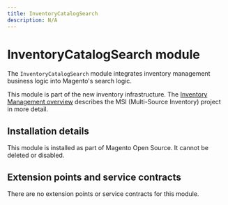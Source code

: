 ```yaml
---
title: InventoryCatalogSearch
description: N/A
---
```


# InventoryCatalogSearch module

The `InventoryCatalogSearch` module integrates inventory management business logic into Magento's search logic.

This module is part of the new inventory infrastructure. The
[Inventory Management overview](https://developer.adobe.com/commerce/webapi/rest/inventory/index.html)
describes the MSI (Multi-Source Inventory) project in more detail.

## Installation details

This module is installed as part of Magento Open Source. It cannot be deleted or disabled.

## Extension points and service contracts

There are no extension points or service contracts for this module.
